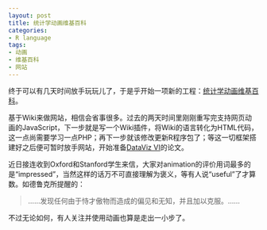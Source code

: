```yaml
---
layout: post
title: 统计学动画维基百科
categories:
- R language
tags:
- 动画
- 维基百科
- 网站
---
```


终于可以有几天时间放手玩玩儿了，于是乎开始一项新的工程：[统计学动画维基百科](http://animation.yihui.name)。

基于Wiki来做网站，相信会省事很多。过去的两天时间里刚刚重写完支持网页动画的JavaScript，下一步就是写一个Wiki插件，将Wiki的语言转化为HTML代码，这一点尚需要学习一点PHP；再下一步就该修改更新R程序包了；等这一切框架搭建好之后便可暂时放手网站，开始准备[DataViz VI](http://www.jacobs-university.de/schools/shss/awilhelm/)的论文。

近日接连收到Oxford和Stanford学生来信，大家对animation的评价用词最多的是“impressed”，当然这样的话万不可直接理解为褒义，等有人说“useful”了才算数。如德鲁克所提醒的：

> ……发现任何由于恃才傲物而造成的偏见和无知，并且加以克服。……

不过无论如何，有人关注并使用动画也算是走出一小步了。

